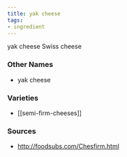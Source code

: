 ```yaml
---
title: yak cheese
tags:
- ingredient
---
```

yak cheese Swiss cheese

### Other Names

* yak cheese

### Varieties

* [[semi-firm-cheeses]]

### Sources
* http://foodsubs.com/Chesfirm.html
